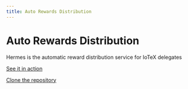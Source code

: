 ```yaml
---
title: Auto Rewards Distribution
---
```


# Auto Rewards Distribution

Hermes is the automatic reward distribution service for IoTeX delegates

[See it in action](https://hermes.iotex.io)

[Clone the repository](https://github.com/iotexproject/iotex-hermes#iotex-hermes)
